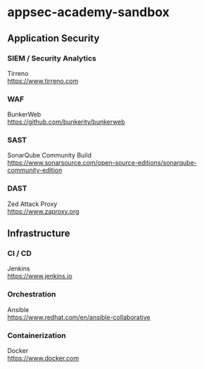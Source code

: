 # appsec-academy-sandbox

## Application Security
### SIEM / Security Analytics
Tirreno  
https://www.tirreno.com

### WAF
BunkerWeb  
https://github.com/bunkerity/bunkerweb

### SAST
SonarQube Community Build  
https://www.sonarsource.com/open-source-editions/sonarqube-community-edition

### DAST
Zed Attack Proxy  
https://www.zaproxy.org

## Infrastructure
### CI / CD
Jenkins  
https://www.jenkins.io

### Orchestration
Ansible  
https://www.redhat.com/en/ansible-collaborative

### Containerization
Docker  
https://www.docker.com
